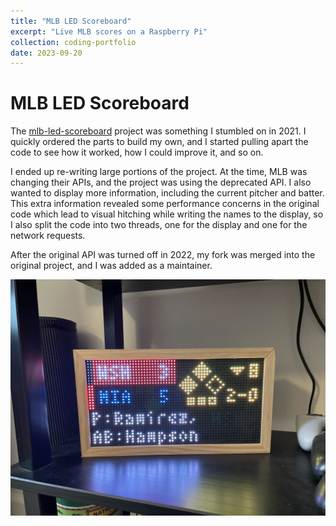 ```yaml
---
title: "MLB LED Scoreboard"
excerpt: "Live MLB scores on a Raspberry Pi"
collection: coding-portfolio
date: 2023-09-20
---
```


# MLB LED Scoreboard

The [mlb-led-scoreboard](https://github.com/MLB-LED-Scoreboard/mlb-led-scoreboard) project was
something I stumbled on in 2021. I quickly ordered the parts to build my own, and I started
pulling apart the code to see how it worked, how I could improve it, and so on.

I ended up re-writing large portions of the project. At the time, MLB was changing their
APIs, and the project was using the deprecated API. I also wanted to display more information,
including the current pitcher and batter. This extra information revealed some performance concerns
in the original code which lead to visual hitching while writing the names to the display, so I also
split the code into two threads, one for the display and one for the network requests.

After the original API was turned off in 2022, my fork was merged into the original project, and
I was added as a maintainer.

![MLB LED Scoreboard](/images/code/mlb-led-scoreboard.jpg)
